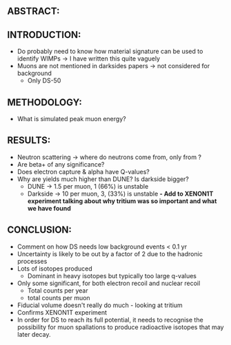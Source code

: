 ## ABSTRACT:


## INTRODUCTION:
- Do probably need to know how material signature can be used to identify WIMPs -> I have written this quite vaguely
- Muons are not mentioned in darksides papers -> not considered for background 
	- Only DS-50

## METHODOLOGY:
- What is simulated peak muon energy?

## RESULTS:
- Neutron scattering -> where do neutrons come from, only from ?
- Are beta+ of any significance?
- Does electron capture & alpha have Q-values?
- Why are yields much higher than DUNE? Is darkside bigger?
	- DUNE -> 1.5 per muon, 1 (66%) is unstable
	- Darkside -> 10 per muon, 3, (33%) is unstable
**- Add to XENON1T experiment talking about why tritium was so important and what we have found** 

## CONCLUSION:
- Comment on how DS needs low background events < 0.1 yr
- Uncertainty is likely to be out by a factor of 2 due to the hadronic processes
- Lots of isotopes produced
	- Dominant in heavy isotopes but typically too large q-values
- Only some significant, for both electron recoil and nuclear recoil
	- Total counts per year
	- total counts per muon
- Fiducial volume doesn't really do much - looking at tritium
- Confirms XENON1T experiment 
- In order for DS to reach its full potential, it needs to recognise the possibility for muon spallations to produce radioactive isotopes that may later decay.